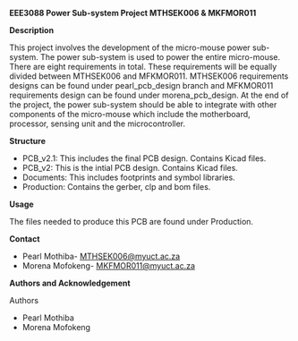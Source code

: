 **EEE3088 Power Sub-system Project 
MTHSEK006 & MKFMOR011**

**Description**  

This project involves the development of the micro-mouse power sub-system. The power sub-system is used to power the entire micro-mouse. There are eight requirements in total. These requirements will be equally divided between MTHSEK006 and MFKMOR011. MTHSEK006 requirements designs can be found under pearl_pcb_design branch and MFKMOR011 requirements design can be found under morena_pcb_design. At the end of the project, the power sub-system should be able to integrate with other components of the micro-mouse which include the motherboard, processor, sensing unit and the microcontroller.

**Structure**  

* PCB_v2.1: This includes the final PCB design. Contains Kicad files. 
* PCB_v2: This is the intial PCB design. Contains Kicad files.
* Documents: This includes footprints and symbol libraries.
* Production: Contains the gerber, clp and bom files.

**Usage**

  The files needed to produce this PCB are found under Production. 
  
**Contact** 

* Pearl Mothiba- MTHSEK006@myuct.ac.za
* Morena Mofokeng- MKFMOR011@myuct.ac.za
  
**Authors and Acknowledgement**

Authors 
* Pearl Mothiba
* Morena Mofokeng 
